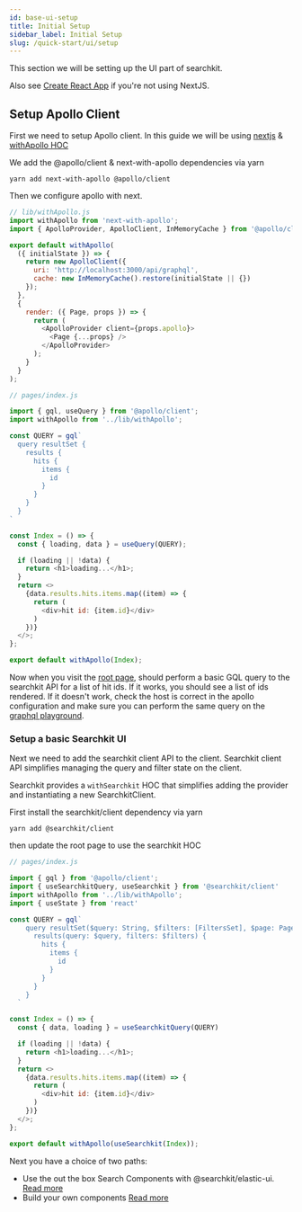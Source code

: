 ```yaml
---
id: base-ui-setup
title: Initial Setup
sidebar_label: Initial Setup
slug: /quick-start/ui/setup
---
```


This section we will be setting up the UI part of searchkit.

Also see [Create React App](https://searchkit.co/docs/examples/create-react-app) if you're not using NextJS.

## Setup Apollo Client

First we need to setup Apollo client. In this guide we will be using [nextjs](https://nextjs.org/) & [withApollo HOC](https://github.com/lfades/next-with-apollo)

We add the @apollo/client & next-with-apollo dependencies via yarn

```yarn add next-with-apollo @apollo/client```

Then we configure apollo with next.

```javascript
// lib/withApollo.js
import withApollo from 'next-with-apollo';
import { ApolloProvider, ApolloClient, InMemoryCache } from '@apollo/client';

export default withApollo(
  ({ initialState }) => {
    return new ApolloClient({
      uri: 'http://localhost:3000/api/graphql',
      cache: new InMemoryCache().restore(initialState || {})
    });
  },
  {
    render: ({ Page, props }) => {
      return (
        <ApolloProvider client={props.apollo}>
          <Page {...props} />
        </ApolloProvider>
      );
    }
  }
);

// pages/index.js

import { gql, useQuery } from '@apollo/client';
import withApollo from '../lib/withApollo';

const QUERY = gql`
  query resultSet {
    results {
      hits {
        items {
          id
        }
      }
    }
  }
`

const Index = () => {
  const { loading, data } = useQuery(QUERY);

  if (loading || !data) {
    return <h1>loading...</h1>;
  }
  return <>
    {data.results.hits.items.map((item) => {
      return (
        <div>hit id: {item.id}</div>
      )
    })}
  </>;
};

export default withApollo(Index);
```

Now when you visit the [root page](http://localhost:3000), should perform a basic GQL query to the searchkit API for a list of hit ids. If it works, you should see a list of ids rendered. If it doesn't work, check the host is correct in the apollo configuration and make sure you can perform the same query on the [graphql playground](http://localhost:3000/api/graphql). 

### Setup a basic Searchkit UI

Next we need to add the searchkit client API to the client. Searchkit client API simplifies managing the query and filter state on the client.

Searchkit provides a `withSearchkit` HOC that simplifies adding the provider and instantiating a new SearchkitClient. 

First install the searchkit/client dependency via yarn

```yarn add @searchkit/client```

then update the root page to use the searchkit HOC

```javascript
// pages/index.js

import { gql } from '@apollo/client';
import { useSearchkitQuery, useSearchkit } from '@searchkit/client'
import withApollo from '../lib/withApollo';
import { useState } from 'react'

const QUERY = gql`
    query resultSet($query: String, $filters: [FiltersSet], $page: PageInput) {
      results(query: $query, filters: $filters) {
        hits {
          items {
            id
          }
        }
      }
    }
  `

const Index = () => {
  const { data, loading } = useSearchkitQuery(QUERY)

  if (loading || !data) {
    return <h1>loading...</h1>;
  }
  return <>
    {data.results.hits.items.map((item) => {
      return (
        <div>hit id: {item.id}</div>
      )
    })}
  </>;
};

export default withApollo(useSearchkit(Index));
```

Next you have a choice of two paths:
- Use the out the box Search Components with @searchkit/elastic-ui. [Read more](/docs/quick-start/ui/eui)
- Build your own components [Read more](/docs/quick-start/ui/your-components)

